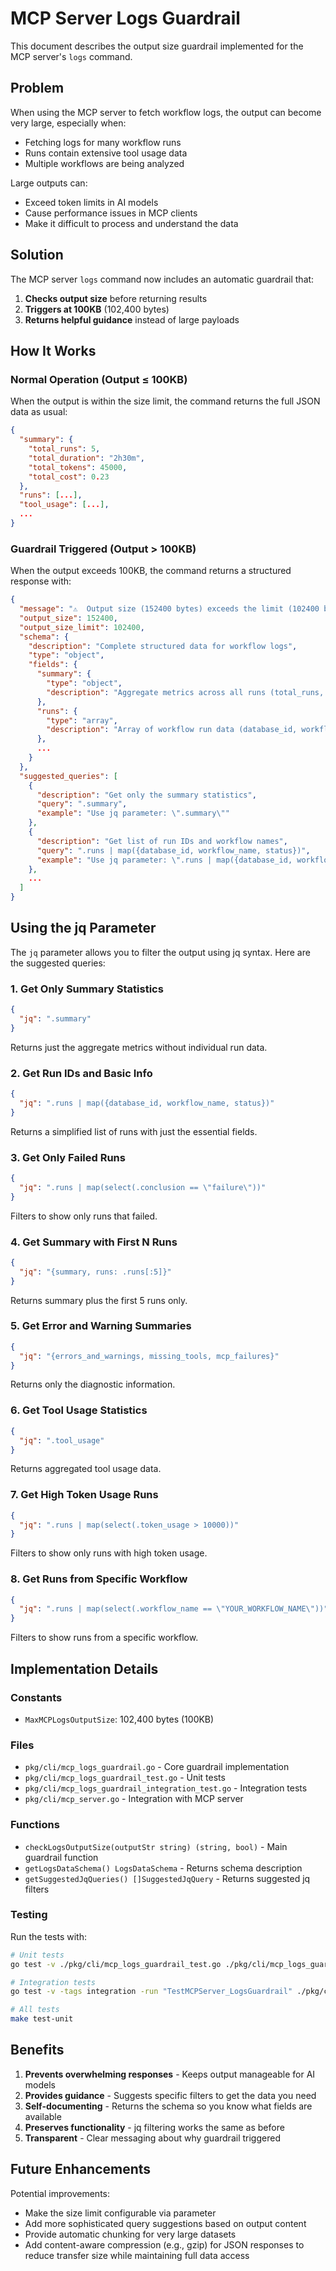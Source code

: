 # MCP Server Logs Guardrail

This document describes the output size guardrail implemented for the MCP server's `logs` command.

## Problem

When using the MCP server to fetch workflow logs, the output can become very large, especially when:
- Fetching logs for many workflow runs
- Runs contain extensive tool usage data
- Multiple workflows are being analyzed

Large outputs can:
- Exceed token limits in AI models
- Cause performance issues in MCP clients
- Make it difficult to process and understand the data

## Solution

The MCP server `logs` command now includes an automatic guardrail that:

1. **Checks output size** before returning results
2. **Triggers at 100KB** (102,400 bytes)
3. **Returns helpful guidance** instead of large payloads

## How It Works

### Normal Operation (Output ≤ 100KB)

When the output is within the size limit, the command returns the full JSON data as usual:

```json
{
  "summary": {
    "total_runs": 5,
    "total_duration": "2h30m",
    "total_tokens": 45000,
    "total_cost": 0.23
  },
  "runs": [...],
  "tool_usage": [...],
  ...
}
```

### Guardrail Triggered (Output > 100KB)

When the output exceeds 100KB, the command returns a structured response with:

```json
{
  "message": "⚠️  Output size (152400 bytes) exceeds the limit (102400 bytes). To reduce output size, use the 'jq' parameter with one of the suggested queries below.",
  "output_size": 152400,
  "output_size_limit": 102400,
  "schema": {
    "description": "Complete structured data for workflow logs",
    "type": "object",
    "fields": {
      "summary": {
        "type": "object",
        "description": "Aggregate metrics across all runs (total_runs, total_duration, total_tokens, total_cost, total_turns, total_errors, total_warnings, total_missing_tools)"
      },
      "runs": {
        "type": "array",
        "description": "Array of workflow run data (database_id, workflow_name, agent, status, conclusion, duration, token_usage, estimated_cost, turns, error_count, warning_count, missing_tool_count, created_at, url, logs_path, event, branch)"
      },
      ...
    }
  },
  "suggested_queries": [
    {
      "description": "Get only the summary statistics",
      "query": ".summary",
      "example": "Use jq parameter: \".summary\""
    },
    {
      "description": "Get list of run IDs and workflow names",
      "query": ".runs | map({database_id, workflow_name, status})",
      "example": "Use jq parameter: \".runs | map({database_id, workflow_name, status})\""
    },
    ...
  ]
}
```

## Using the jq Parameter

The `jq` parameter allows you to filter the output using jq syntax. Here are the suggested queries:

### 1. Get Only Summary Statistics

```json
{
  "jq": ".summary"
}
```

Returns just the aggregate metrics without individual run data.

### 2. Get Run IDs and Basic Info

```json
{
  "jq": ".runs | map({database_id, workflow_name, status})"
}
```

Returns a simplified list of runs with just the essential fields.

### 3. Get Only Failed Runs

```json
{
  "jq": ".runs | map(select(.conclusion == \"failure\"))"
}
```

Filters to show only runs that failed.

### 4. Get Summary with First N Runs

```json
{
  "jq": "{summary, runs: .runs[:5]}"
}
```

Returns summary plus the first 5 runs only.

### 5. Get Error and Warning Summaries

```json
{
  "jq": "{errors_and_warnings, missing_tools, mcp_failures}"
}
```

Returns only the diagnostic information.

### 6. Get Tool Usage Statistics

```json
{
  "jq": ".tool_usage"
}
```

Returns aggregated tool usage data.

### 7. Get High Token Usage Runs

```json
{
  "jq": ".runs | map(select(.token_usage > 10000))"
}
```

Filters to show only runs with high token usage.

### 8. Get Runs from Specific Workflow

```json
{
  "jq": ".runs | map(select(.workflow_name == \"YOUR_WORKFLOW_NAME\"))"
}
```

Filters to show runs from a specific workflow.

## Implementation Details

### Constants

- `MaxMCPLogsOutputSize`: 102,400 bytes (100KB)

### Files

- `pkg/cli/mcp_logs_guardrail.go` - Core guardrail implementation
- `pkg/cli/mcp_logs_guardrail_test.go` - Unit tests
- `pkg/cli/mcp_logs_guardrail_integration_test.go` - Integration tests
- `pkg/cli/mcp_server.go` - Integration with MCP server

### Functions

- `checkLogsOutputSize(outputStr string) (string, bool)` - Main guardrail function
- `getLogsDataSchema() LogsDataSchema` - Returns schema description
- `getSuggestedJqQueries() []SuggestedJqQuery` - Returns suggested jq filters

### Testing

Run the tests with:

```bash
# Unit tests
go test -v ./pkg/cli/mcp_logs_guardrail_test.go ./pkg/cli/mcp_logs_guardrail.go ./pkg/cli/jq.go

# Integration tests
go test -v -tags integration -run "TestMCPServer_LogsGuardrail" ./pkg/cli/

# All tests
make test-unit
```

## Benefits

1. **Prevents overwhelming responses** - Keeps output manageable for AI models
2. **Provides guidance** - Suggests specific filters to get the data you need
3. **Self-documenting** - Returns the schema so you know what fields are available
4. **Preserves functionality** - jq filtering works the same as before
5. **Transparent** - Clear messaging about why guardrail triggered

## Future Enhancements

Potential improvements:

- Make the size limit configurable via parameter
- Add more sophisticated query suggestions based on output content
- Provide automatic chunking for very large datasets
- Add content-aware compression (e.g., gzip) for JSON responses to reduce transfer size while maintaining full data access
